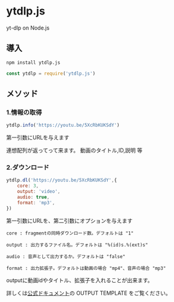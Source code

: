 # ytdlp.js
yt-dlp on Node.js

## 導入

```sh
npm install ytdlp.js
```
```js
const ytdlp = require('ytdlp.js')
```
## メソッド

### 1.情報の取得

```js
ytdlp.info('https://youtu.be/5XcRbKUKSdY')
```
第一引数にURLを与えます

連想配列が返ってって来ます。
動画のタイトル,ID,説明 等

### 2.ダウンロード
```js
ytdlp.dl('https://youtu.be/5XcRbKUKSdY',{
    core: 3,
    output: 'video',
    audio: true,
    format: 'mp3',
})
```
第一引数にURLを、第二引数にオプションを与えます

```
core : fragmentの同時ダウンロード数。デフォルトは "1"

output : 出力するファイル名。デフォルトは "%(id)s.%(ext)s"

audio : 音声として出力するか。デフォルトは "false"

format : 出力拡張子。デフォルトは動画の場合 "mp4"、音声の場合 "mp3"
```
outputに動画idやタイトル、拡張子を入れることが出来ます。

詳しくは[公式ドキュメント](https://github.com/yt-dlp/yt-dlp#output-template)の OUTPUT TEMPLATE をご覧ください。